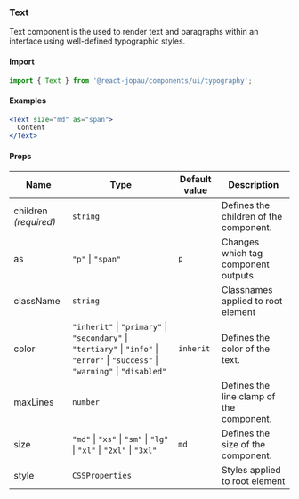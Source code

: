 ### Text

Text component is the used to render text and paragraphs within an interface using well-defined typographic styles.

#### Import

```jsx
import { Text } from '@react-jopau/components/ui/typography';
```

#### Examples

```jsx
<Text size="md" as="span">
  Content
</Text>
```

#### Props

| Name                  | Type                                                                                                                               | Default value | Description                              |
| --------------------- | ---------------------------------------------------------------------------------------------------------------------------------- | ------------- | ---------------------------------------- |
| children _(required)_ | `string`                                                                                                                           |               | Defines the children of the component.   |
| as                    | `"p"` \| `"span"`                                                                                                                  | `p`           | Changes which tag component outputs      |
| className             | `string`                                                                                                                           |               | Classnames applied to root element       |
| color                 | `"inherit"` \| `"primary"` \| `"secondary"` \| `"tertiary"` \| `"info"` \| `"error"` \| `"success"` \| `"warning"` \| `"disabled"` | `inherit`     | Defines the color of the text.           |
| maxLines              | `number`                                                                                                                           |               | Defines the line clamp of the component. |
| size                  | `"md"` \| `"xs"` \| `"sm"` \| `"lg"` \| `"xl"` \| `"2xl"` \| `"3xl"`                                                               | `md`          | Defines the size of the component.       |
| style                 | `CSSProperties`                                                                                                                    |               | Styles applied to root element           |
